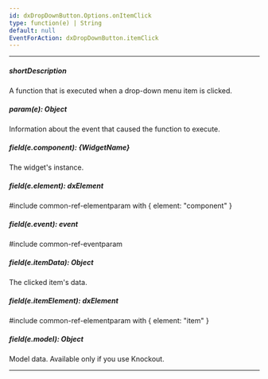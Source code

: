 ```yaml
---
id: dxDropDownButton.Options.onItemClick
type: function(e) | String
default: null
EventForAction: dxDropDownButton.itemClick
---
```

---
##### shortDescription
A function that is executed when a drop-down menu item is clicked.

##### param(e): Object
Information about the event that caused the function to execute.

##### field(e.component): {WidgetName}
The widget's instance.

##### field(e.element): dxElement
#include common-ref-elementparam with { element: "component" }

##### field(e.event): event
#include common-ref-eventparam

##### field(e.itemData): Object
The clicked item's data.

##### field(e.itemElement): dxElement
#include common-ref-elementparam with { element: "item" }

##### field(e.model): Object
Model data. Available only if you use Knockout.

---
